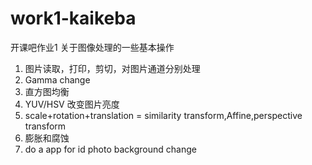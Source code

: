 # work1-kaikeba
开课吧作业1
关于图像处理的一些基本操作
1. 图片读取，打印，剪切，对图片通道分别处理
2. Gamma change 
3. 直方图均衡
4. YUV/HSV 改变图片亮度
5. scale+rotation+translation = similarity transform,Affine,perspective transform
6. 膨胀和腐蚀
7. do a app for id photo background change
